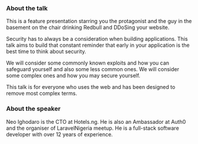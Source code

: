 ### About the talk

This is a feature presentation starring you the protagonist and the guy in the basement on the chair drinking Redbull and DDoSing your website.

Security has to always be a consideration when building applications. This talk aims to build that constant reminder that early in your application is the best time to think about security.

We will consider some commonly known exploits and how you can safeguard yourself and also some less common ones. We will consider some complex ones and how you may secure yourself.

This talk is for everyone who uses the web and has been designed to remove most complex terms.

### About the speaker

Neo Ighodaro is the CTO at Hotels.ng. He is also an Ambassador at Auth0 and the organiser of LaravelNigeria meetup. He is a full-stack software developer with over 12 years of experience.